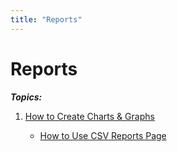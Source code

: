 ```yaml
---
title: "Reports"
---
```

# Reports

***Topics:***

1.  [How to Create Charts & Graphs](/user/product/roscolive2.0/how_to_guide/reports/charts_and_graphs)  
      
    - [How to Use CSV Reports Page](/user/product/roscolive2.0/how_to_guide/reports/csv_reports)
